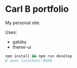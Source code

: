 # Carl B portfolio

My personal site.

Uses:

- gatsby
- theme-ui

```sh
npm install && npm run develop
# open localhost:8000
```
